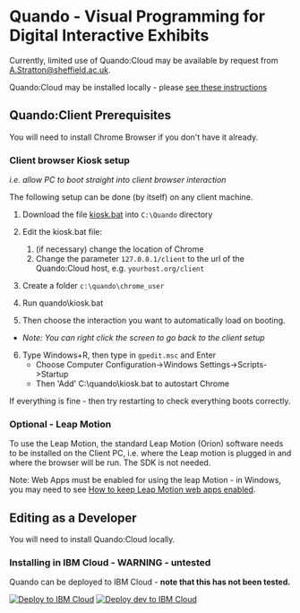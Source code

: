 # Quando - Visual Programming for Digital Interactive Exhibits

Currently, limited use of Quando:Cloud may be available by request from A.Stratton@sheffield.ac.uk.

Quando:Cloud may be installed locally - please [see these instructions](./docs/install_local_cloud.md)
## Quando:Client Prerequisites

You will need to install Chrome Browser if you don't have it already.

### Client browser Kiosk setup
_i.e. allow PC to boot straight into client browser interaction_

The following setup can be done (by itself) on any client machine.

1. Download the file [kiosk.bat](https://github.com/andrewfstratton/quando/blob/master/kiosk.bat) into `C:\Quando` directory

2. Edit the kiosk.bat file:
   1. (if necessary) change the location of Chrome
   2. Change the parameter `127.0.0.1/client` to the url of the Quando:Cloud host, e.g. `yourhost.org/client`
3. Create a folder `c:\quando\chrome_user`
4. Run quando\kiosk.bat
5. Then choose the interaction you want to automatically load on booting.
  - _Note: You can right click the screen to go back to the client setup_
6. Type Windows+R, then type in `gpedit.msc` and Enter
    * Choose Computer Configuration->Windows Settings->Scripts->Startup
    * Then 'Add' C:\quando\kiosk.bat to autostart Chrome

If everything is fine - then try restarting to check everything boots correctly.

### Optional - Leap Motion
To use the Leap Motion, the standard Leap Motion (Orion) software needs to be installed on the Client PC, i.e. where the Leap motion is plugged in and where the browser will be run. The SDK is not needed.

Note: Web Apps must be enabled for using the leap Motion - in Windows, you may need to see [How to keep Leap Motion web apps enabled](https://forums.leapmotion.com/t/allow-web-apps-setting-resets-on-pc-on-computer-restart/8057).

## Editing as a Developer

You will need to install Quando:Cloud locally.
### Installing in IBM Cloud - **WARNING - untested**

Quando can be deployed to IBM Cloud - **note that this has not been tested.**

[![Deploy to IBM Cloud](https://cloud.ibm.com/devops/setup/deploy/button.png)](https://cloud.ibm.com/devops/setup/deploy?repository=https%3A%2F%2Fgithub.com%2Fandrewfstratton%2Fquando.git&branch=master)
[![Deploy dev to IBM Cloud](https://cloud.ibm.com/devops/setup/deploy/button.png)](https://cloud.ibm.com/devops/setup/deploy?repository=https%3A%2F%2Fgithub.com%2Fandrewfstratton%2Fquando.git&branch=dev)
